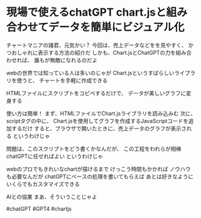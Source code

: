 # 現場で使えるchatGPT  chart.jsと組み合わせてデータを簡単にビジュアル化

チャートマニアの諸君、元気かい？
今回は、売上データなどをを見やすく、
かつおしゃれに表示する方法の紹介だ
しかも、Chart.jsとChatGPTの力を組み合わせれば、
誰もが無敵になれるのだよ

webの世界では知っている人は多いのじゃが
Chart.jsというすばらしいライブラリを使うと、
チャートを手軽に作成できる

HTMLファイルにスクリプトをコピペするだけで、
データが美しいグラフに変身する

使い方は簡単！
まず、HTMLファイルでChart.jsライブラリを読み込みむ
次に、scriptタグの中に、
Chart.jsを使用してグラフを作成するJavaScriptコードを追加するだけ
すると、ブラウザで開いたときに、売上データのグラフが表示される
というわけじゃ

問題は、このスクリプトをどう書くかなんだが、
この工程をわれらが相棒chatGPTに任せればよい
というわけじゃ

webのプロでもきれいなchartが描けるまで
けっこう時間もかかれば
ノウハウも必要なんだが
chatGPTにベースの処理を書いてもらえば
あとは好きなように
いくらでもカスタマイズできる

AIとの協業
まあ、そういうことじゃよ

#chatGPT #GPT4 #chartjs 



